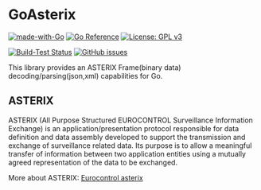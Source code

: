 # GoAsterix
[![made-with-Go](https://img.shields.io/badge/Made%20with-Go-1f425f.svg)](http://golang.org)
[![Go Reference](https://pkg.go.dev/badge/github.com/mokhtarimokhtar/goasterix.svg)](https://pkg.go.dev/github.com/mokhtarimokhtar/goasterix)
[![License: GPL v3](https://img.shields.io/badge/License-GPLv3-blue.svg)](https://www.gnu.org/licenses/gpl-3.0)

[![Build-Test Status](https://github.com/mokhtarimokhtar/goasterix/actions/workflows/test.yml/badge.svg)](https://github.com/mokhtarimokhtar/goasterix/actions?workflow=test)
[![GitHub issues](https://img.shields.io/github/issues/mokhtarimokhtar/goasterix)](https://github.com/mokhtarimokhtar/goasterix/issues)

This library provides an ASTERIX Frame(binary data) decoding/parsing(json,xml) capabilities for Go.

## ASTERIX
ASTERIX (All Purpose Structured EUROCONTROL Surveillance Information Exchange) is an application/presentation protocol
responsible for data definition and data assembly developed to support the transmission and exchange of surveillance
related data. Its purpose is to allow a meaningful transfer of information between two application entities using a
mutually agreed representation of the data to be exchanged.

More about ASTERIX: [Eurocontrol asterix](https://www.eurocontrol.int/asterix)
